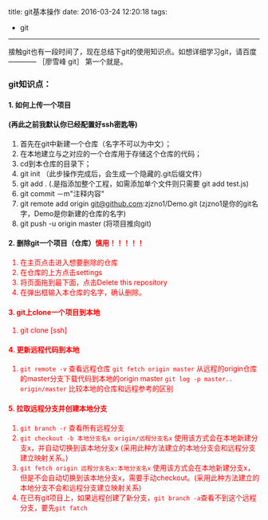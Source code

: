 title: git基本操作
date: 2016-03-24 12:20:18
tags:
- git 
---
接触git也有一段时间了，现在总结下git的使用知识点。如想详细学习git，请百度———— ［廖雪峰 git］ 第一个就是。
### git知识点：

#### 1. 如何上传一个项目

#### (再此之前我默认你已经配置好ssh密匙等)

1. 首先在git中新建一个仓库（名字不可以为中文）；
2. 在本地建立与之对应的一个仓库用于存储这个仓库的代码；
3. cd到本仓库的目录下；
4. git init （此步操作完成后，会生成一个隐藏的.git后缀文件） 
5. git add . (.是指添加整个工程，如需添加单个文件则只需要 git add test.js)
6. git commit －m"注释内容"
7. git remote add origin git@github.com:zjzno1/Demo.git (zjzno1是你的git名字，Demo是你新建的仓库的名字)
8. git push -u origin master (将项目推向git)

#### 2. 删除git一个项目（仓库）<font style="color: red">慎用！！！！！<font>
1. 在主页点击进入想要删除的仓库
2. 在仓库的上方点击settings
3. 将页面拖到最下面，点击Delete this repository
4. 在弹出框输入本仓库的名字，确认删除。

#### 3. git上clone一个项目到本地
1. git clone [ssh]

#### 4. 更新远程代码到本地
1. `git remote -v` 查看远程仓库
   `git fetch origin master` 从远程的origin仓库的master分支下载代码到本地的origin master
   `git log -p master.. origin/master` 比较本地的仓库和远程参考的区别

#### 5. 拉取远程分支并创建本地分支

1. `git branch -r` 查看所有远程分支
2. `git checkout -b 本地分支名x origin/远程分支名x` 使用该方式会在本地新建分支x，并自动切换到该本地分支x  (采用此种方法建立的本地分支会和远程分支建立映射关系。)
3. `git fetch origin 远程分支名x:本地分支名x` 使用该方式会在本地新建分支x，但是不会自动切换到该本地分支x，需要手动checkout。(采用此种方法建立的本地分支不会和远程分支建立映射关系)
4. 在已有git项目上，如果远程创建了新分支，`git branch -a`查看不到这个远程分支，要先`git fatch`

